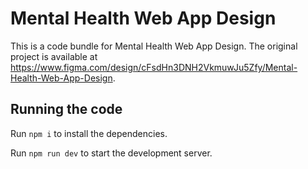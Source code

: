 
  # Mental Health Web App Design

  This is a code bundle for Mental Health Web App Design. The original project is available at https://www.figma.com/design/cFsdHn3DNH2VkmuwJu5Zfy/Mental-Health-Web-App-Design.

  ## Running the code

  Run `npm i` to install the dependencies.

  Run `npm run dev` to start the development server.
  